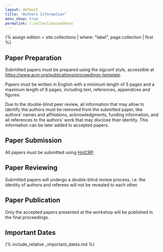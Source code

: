 ```yaml
---
layout: default
title: "Authors Information"
menu_show: true
permalink: /:collection/authors
---
```

{% assign edition = site.collections | where: "label", page.collection | first %}

## Paper Preparation

Submitted papers must be prepared using the sigconf style, accessible at https://www.acm.org/publications/proceedings-template.

Papers must be written in English with a minimum length of 5 pages and a maximum length of 8 pages, including text, references, appendices and figures.

Due to the double-blind peer review, all information that may allow to identify the authors must be removed from the submitted paper, like authors’ names and affiliations, acknowledgments, funding information, and all references to the authors’ work that may disclose their identity. This information can be later added to accepted papers.

## Paper Submission


All papers must be submitted using [HotCRP]({{edition.submission_link}}).


## Paper Reviewing

Submitted papers will undergo a double-blind review process, i.e. the identity of authors and referees will not be revealed to each other.


## Paper Publication

Only the accepted papers presented at the workshop will be published in the final proceedings.

## Important Dates

{% include_relative _important_dates.md %}
